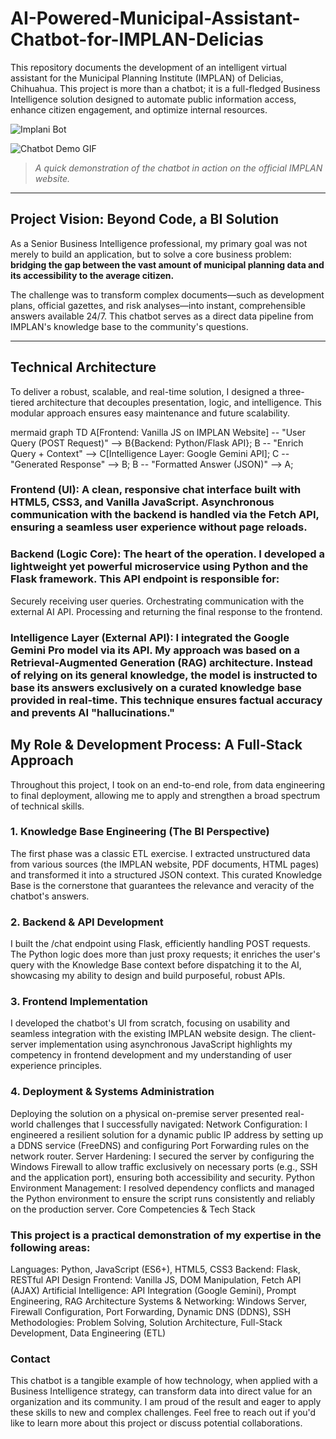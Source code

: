 # AI-Powered-Municipal-Assistant-Chatbot-for-IMPLAN-Delicias
This repository documents the development of an intelligent virtual assistant for the Municipal Planning Institute (IMPLAN) of Delicias, Chihuahua. This project is more than a chatbot; it is a full-fledged Business Intelligence solution designed to automate public information access, enhance citizen engagement, and optimize internal resources.

![Implani Bot](Inicio-ChatGPT-Image-24-jul-2025,-09-13-16.png)

![Chatbot Demo GIF](Inicio-IMPLAN-Personal_-Microsoft_-Edge-2025-08-15-15-20-35.gif)
> *A quick demonstration of the chatbot in action on the official IMPLAN website.*

---

## Project Vision: Beyond Code, a BI Solution

As a Senior Business Intelligence professional, my primary goal was not merely to build an application, but to solve a core business problem: **bridging the gap between the vast amount of municipal planning data and its accessibility to the average citizen.**

The challenge was to transform complex documents—such as development plans, official gazettes, and risk analyses—into instant, comprehensible answers available 24/7. This chatbot serves as a direct data pipeline from IMPLAN's knowledge base to the community's questions.

---

## Technical Architecture

To deliver a robust, scalable, and real-time solution, I designed a three-tiered architecture that decouples presentation, logic, and intelligence. This modular approach ensures easy maintenance and future scalability.

mermaid
graph TD
    A[Frontend: Vanilla JS on IMPLAN Website] -- "User Query (POST Request)" --> B{Backend: Python/Flask API};
    B -- "Enrich Query + Context" --> C[Intelligence Layer: Google Gemini API];
    C -- "Generated Response" --> B;
    B -- "Formatted Answer (JSON)" --> A;

### Frontend (UI): A clean, responsive chat interface built with HTML5, CSS3, and Vanilla JavaScript. Asynchronous communication with the backend is handled via the Fetch API, ensuring a seamless user experience without page reloads.
### Backend (Logic Core): The heart of the operation. I developed a lightweight yet powerful microservice using Python and the Flask framework. This API endpoint is responsible for:
Securely receiving user queries.
Orchestrating communication with the external AI API.
Processing and returning the final response to the frontend.
### Intelligence Layer (External API): I integrated the Google Gemini Pro model via its API. My approach was based on a Retrieval-Augmented Generation (RAG) architecture. Instead of relying on its general knowledge, the model is instructed to base its answers exclusively on a curated knowledge base provided in real-time. This technique ensures factual accuracy and prevents AI "hallucinations."

## My Role & Development Process: A Full-Stack Approach
Throughout this project, I took on an end-to-end role, from data engineering to final deployment, allowing me to apply and strengthen a broad spectrum of technical skills.

### 1. Knowledge Base Engineering (The BI Perspective)
The first phase was a classic ETL exercise. I extracted unstructured data from various sources (the IMPLAN website, PDF documents, HTML pages) and transformed it into a structured JSON context. This curated Knowledge Base is the cornerstone that guarantees the relevance and veracity of the chatbot's answers.

### 2. Backend & API Development
I built the /chat endpoint using Flask, efficiently handling POST requests. The Python logic does more than just proxy requests; it enriches the user's query with the Knowledge Base context before dispatching it to the AI, showcasing my ability to design and build purposeful, robust APIs.

### 3. Frontend Implementation
I developed the chatbot's UI from scratch, focusing on usability and seamless integration with the existing IMPLAN website design. The client-server implementation using asynchronous JavaScript highlights my competency in frontend development and my understanding of user experience principles.

### 4. Deployment & Systems Administration
Deploying the solution on a physical on-premise server presented real-world challenges that I successfully navigated:
Network Configuration: I engineered a resilient solution for a dynamic public IP address by setting up a DDNS service (FreeDNS) and configuring Port Forwarding rules on the network router.
Server Hardening: I secured the server by configuring the Windows Firewall to allow traffic exclusively on necessary ports (e.g., SSH and the application port), ensuring both accessibility and security.
Python Environment Management: I resolved dependency conflicts and managed the Python environment to ensure the script runs consistently and reliably on the production server.
Core Competencies & Tech Stack

### This project is a practical demonstration of my expertise in the following areas:
Languages: Python, JavaScript (ES6+), HTML5, CSS3
Backend: Flask, RESTful API Design
Frontend: Vanilla JS, DOM Manipulation, Fetch API (AJAX)
Artificial Intelligence: API Integration (Google Gemini), Prompt Engineering, RAG Architecture
Systems & Networking: Windows Server, Firewall Configuration, Port Forwarding, Dynamic DNS (DDNS), SSH
Methodologies: Problem Solving, Solution Architecture, Full-Stack Development, Data Engineering (ETL)

### Contact
This chatbot is a tangible example of how technology, when applied with a Business Intelligence strategy, can transform data into direct value for an organization and its community. I am proud of the result and eager to apply these skills to new and complex challenges.
Feel free to reach out if you'd like to learn more about this project or discuss potential collaborations.
